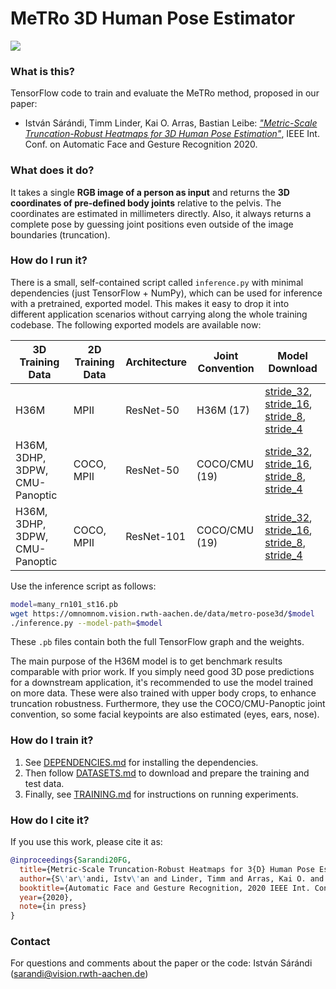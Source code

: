 # MeTRo 3D Human Pose Estimator

![](example.png)

### What is this?
TensorFlow code to train and evaluate the MeTRo method, proposed in our paper:
* István Sárándi, Timm Linder, Kai O. Arras, Bastian Leibe: [*"Metric-Scale Truncation-Robust Heatmaps for 3D Human Pose Estimation"*](https://arxiv.org/abs/2003.02953), IEEE Int. Conf. on Automatic Face and Gesture Recognition 2020.

### What does it do?
It takes a single **RGB image of a person as input** and returns the **3D coordinates of pre-defined body joints** relative to the pelvis. The coordinates are estimated in millimeters directly. Also, it always returns a complete pose by guessing joint positions even outside of the image boundaries (truncation).  
 
### How do I run it?
There is a small, self-contained script called `inference.py` with minimal dependencies (just TensorFlow + NumPy), which can be used for inference with a pretrained, exported model.
This makes it easy to drop it into different application scenarios without carrying along the whole training codebase. The following exported models are available now:

| 3D Training Data | 2D Training Data | Architecture | Joint Convention | Model Download |
| ---- | ---- | ---- | ---- | ---
| H36M | MPII | ResNet-50 | H36M (17) | [stride_32](https://omnomnom.vision.rwth-aachen.de/data/metro-pose3d/h36m_st32.pb), [stride_16](https://omnomnom.vision.rwth-aachen.de/data/metro-pose3d/h36m_st16.pb), [stride_8](https://omnomnom.vision.rwth-aachen.de/data/metro-pose3d/h36m_st8.pb), [stride_4](https://omnomnom.vision.rwth-aachen.de/data/metro-pose3d/h36m_st4.pb)
| H36M, 3DHP, 3DPW, CMU-Panoptic | COCO, MPII | ResNet-50 | COCO/CMU (19) | [stride_32](https://omnomnom.vision.rwth-aachen.de/data/metro-pose3d/many_rn50_st32.pb), [stride_16](https://omnomnom.vision.rwth-aachen.de/data/metro-pose3d/many_rn50_st16.pb), [stride_8](https://omnomnom.vision.rwth-aachen.de/data/metro-pose3d/many_rn50_st8.pb), [stride_4](https://omnomnom.vision.rwth-aachen.de/data/metro-pose3d/many_rn50_st4.pb)
| H36M, 3DHP, 3DPW, CMU-Panoptic | COCO, MPII | ResNet-101 | COCO/CMU (19) | [stride_32](https://omnomnom.vision.rwth-aachen.de/data/metro-pose3d/many_rn101_st32.pb), [stride_16](https://omnomnom.vision.rwth-aachen.de/data/metro-pose3d/many_rn101_st16.pb), [stride_8](https://omnomnom.vision.rwth-aachen.de/data/metro-pose3d/many_rn101_st8.pb), [stride_4](https://omnomnom.vision.rwth-aachen.de/data/metro-pose3d/many_rn101_st4.pb)

Use the inference script as follows:

```bash
model=many_rn101_st16.pb
wget https://omnomnom.vision.rwth-aachen.de/data/metro-pose3d/$model
./inference.py --model-path=$model
```

These `.pb` files contain both the full TensorFlow graph and the weights.

The main purpose of the H36M model is to get benchmark results comparable with prior work.
If you simply need good 3D pose predictions for a downstream application, it's recommended to use the model trained on more data.
These were also trained with upper body crops, to enhance truncation robustness.
Furthermore, they use the COCO/CMU-Panoptic joint convention, so some facial keypoints are also estimated (eyes, ears, nose).


### How do I train it?
1. See [DEPENDENCIES.md](docs/DEPENDENCIES.md) for installing the dependencies.
2. Then follow [DATASETS.md](docs/DATASETS.md) to download and prepare the training and test data.
3. Finally, see [TRAINING.md](docs/TRAINING.md) for instructions on running experiments.

### How do I cite it?
If you use this work, please cite it as:

```bibtex
@inproceedings{Sarandi20FG,
  title={Metric-Scale Truncation-Robust Heatmaps for 3{D} Human Pose Estimation},
  author={S\'ar\'andi, Istv\'an and Linder, Timm and Arras, Kai O. and Leibe, Bastian},
  booktitle={Automatic Face and Gesture Recognition, 2020 IEEE Int. Conf. on},
  year={2020},
  note={in press}
}
```

### Contact
For questions and comments about the paper or the code: István Sárándi (sarandi@vision.rwth-aachen.de)
